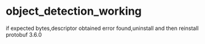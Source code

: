 # object_detection_working
if expected bytes,descriptor obtained error found,uninstall and then reinstall protobuf 3.6.0
